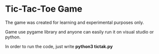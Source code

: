 # Tic-Tac-Toe Game

The game was created for learning and experimental purposes only.

Game use pygame library and anyone can easily run it on visual studio or python. 

In order to run the code, just write **python3 tictak.py**
